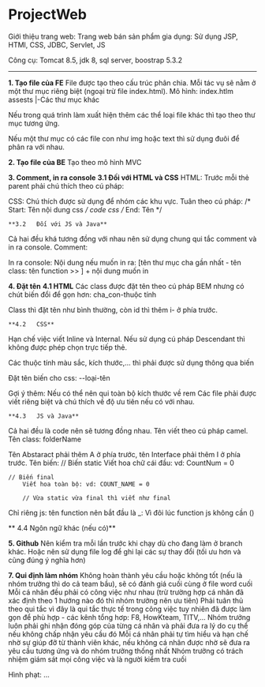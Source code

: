 # ProjectWeb

Giới thiệu trang web:
	Trang web bán sản phẩm gia dụng: Sử dụng JSP, HTMl, CSS, JDBC, Servlet, JS

Công cụ: Tomcat 8.5, jdk 8, sql server, boostrap 5.3.2

---------------------------------------------------------------------------------------------

**1.	Tạo file của FE**
File được tạo theo cấu trúc phân chia. Mỗi tác vụ sẽ nằm ở một thư mục riêng biệt (ngoại trừ file index.html). Mô hình:
  index.htlm
  assests
    |-Các thư mục khác
 
Nếu trong quá trình làm xuất hiện thêm các thể loại file khác thì tạo theo thư mục tương ứng.
 
Nếu một thư mục có các file con như img hoặc text thì sử dụng đuôi để phân ra với nhau.

**2.	Tạo file của BE**
Tạo theo mô hình MVC

**3.	Comment, in ra console**
	**3.1	Đối với HTML và CSS**
HTML: Trước mỗi thẻ parent phải chú thích theo cú pháp: 

 <!-- 
   Create: Người tạo
   Note: Công việc của component này (tối đa 5 dòng)
 -->
 
CSS: Chú thích được sử dụng để nhóm các khu vực. Tuân theo cú pháp: 
 /* Start: Tên nội dung css */
  code css
/* End: Tên */

	**3.2	Đối với JS và Java**
Cả hai đều khá tương đồng với nhau nên sử dụng chung qui tắc comment và in ra console.
Comment:
 <!-- 
   Create: Người tạo
   Note: Giải thích biến, function quan trọng,... Công việc của component này (tối đa 5 dòng)
 -->
 
In ra console:
 Nội dung nếu muốn in ra: 
 	[tên thư mục cha gần nhất - tên class: tên function >> ] + nội dung muốn in
  
**4.	Đặt tên**
	**4.1	HTML**
Các class được đặt tên theo cú pháp BEM nhưng có chút biến đổi để gọn hơn:
	cha_con-thuộc tính
 
Class thì đặt tên như bình thường, còn id thì thêm i- ở phía trước. 
 
	**4.2	CSS**
Hạn chế việc viết Inline và Internal. Nếu sử dụng cú pháp Descendant thì không được phép chọn trực tiếp thẻ.
 
Các thuộc tính màu sắc, kích thước,... thì phải được sử dụng thông qua biến
 
Đặt tên biến cho css:
	--loại-tên
 
Gợi ý thêm: Nếu có thể nên qui toàn bộ kích thước về rem
Các file phải được viết riêng biệt và chú thích về độ ưu tiên nếu có với nhau.

	**4.3	JS và Java**
Cả hai đều là code nên sẽ tương đồng nhau. Tên viết theo cú pháp camel.
Tên class: folderName
 
Tên Abstaract phải thêm A ở phía trước, tên Interface phải thêm I ở phía trước.
Tên biến:
	// Biến static
 	Viết hoa chữ cái đầu: vd: CountNum = 0

   	// Biến final
    	Viết hoa toàn bộ: vd: COUNT_NAME = 0

     	// Vừa static vừa final thì viết như final
	 
Chỉ riêng js: tên function nên bắt đầu là _: Vì đôi lúc function js không cần ()
 
**	4.4	Ngôn ngữ khác (nếu có)**
 
**5.	Github**
Nên kiểm tra mỗi lần trước khi chạy dù cho đang làm ở branch khác.
Hoặc nên sử dụng file log để ghi lại các sự thay đổi (tối ưu hơn và cũng đúng ý nghĩa hơn)

**7.	Qui định làm nhóm**
	Không hoàn thành yêu cầu hoặc không tốt (nếu là nhóm trưởng thì do cả team bầu), sẽ có đánh giá cuối cùng ở file word cuối
	Mỗi cá nhân đều phải có công việc như nhau (trừ trường hợp cá nhân đã xác định theo 1 hướng nào đó thì nhóm trưởng nên ưu tiên)
	Phải tuân thủ theo qui tắc vì đây là qui tắc thực tế trong công việc tuy nhiên đã được làm gọn để phù hợp - các kênh tổng hơp: F8, HowKteam, TITV,...
	Nhóm trưởng luôn phải ghi nhận đóng góp của từng cá nhân và phải đưa ra lý do cụ thể nếu không chấp nhận yêu cầu đó
	Mỗi cá nhân phải tự tìm hiểu và hạn chế nhờ sự giúp đỡ từ thành viên khác, nếu không cá nhân được nhờ sẽ đưa ra yêu cầu tương ứng và do nhóm trưởng thống nhất
	Nhóm trưởng có trách nhiệm giám sát mọi công việc và là người kiểm tra cuối

Hình phạt: ...
